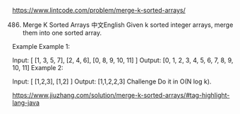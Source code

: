 https://www.lintcode.com/problem/merge-k-sorted-arrays/

486. Merge K Sorted Arrays
中文English
Given k sorted integer arrays, merge them into one sorted array.

Example
Example 1:

Input: 
  [
    [1, 3, 5, 7],
    [2, 4, 6],
    [0, 8, 9, 10, 11]
  ]
Output: [0, 1, 2, 3, 4, 5, 6, 7, 8, 9, 10, 11]
Example 2:

Input:
  [
    [1,2,3],
    [1,2]
  ]
Output: [1,1,2,2,3]
Challenge
Do it in O(N log k).

https://www.jiuzhang.com/solution/merge-k-sorted-arrays/#tag-highlight-lang-java